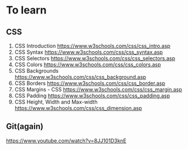 # To learn

## CSS
1. CSS Introduction https://www.w3schools.com/css/css_intro.asp
2. CSS Syntax https://www.w3schools.com/css/css_syntax.asp
3. CSS Selectors https://www.w3schools.com/css/css_selectors.asp
4. CSS Colors https://www.w3schools.com/css/css_colors.asp
5. CSS Backgrounds https://www.w3schools.com/css/css_background.asp
6. CSS Borders https://www.w3schools.com/css/css_border.asp
7. CSS Margins - CSS https://www.w3schools.com/css/css_margin.asp
8. CSS Padding https://www.w3schools.com/css/css_padding.asp
9. CSS Height, Width and Max-width https://www.w3schools.com/css/css_dimension.asp

## Git(again)
https://www.youtube.com/watch?v=8JJ101D3knE